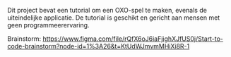 Dit project bevat een tutorial om een OXO-spel te maken, evenals de uiteindelijke applicatie. De tutorial is geschikt en gericht aan mensen met geen programmeerervaring.

Brainstorm: https://www.figma.com/file/rQfX6oJ6iaFjighXJfUS0j/Start-to-code-brainstorm?node-id=1%3A26&t=KtUdWJmvmMHiXi8R-1

